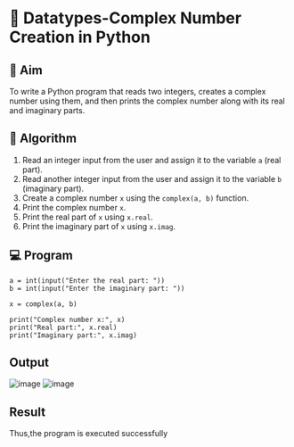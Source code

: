 # 🧮 Datatypes-Complex Number Creation in Python

## 🎯 Aim
To write a Python program that reads two integers, creates a complex number using them, and then prints the complex number along with its real and imaginary parts.

## 🧠 Algorithm
1. Read an integer input from the user and assign it to the variable `a` (real part).
2. Read another integer input from the user and assign it to the variable `b` (imaginary part).
3. Create a complex number `x` using the `complex(a, b)` function.
4. Print the complex number `x`.
5. Print the real part of `x` using `x.real`.
6. Print the imaginary part of `x` using `x.imag`.

## 💻 Program
```
a = int(input("Enter the real part: "))
b = int(input("Enter the imaginary part: "))

x = complex(a, b)

print("Complex number x:", x)
print("Real part:", x.real)
print("Imaginary part:", x.imag)
```

## Output
![image](https://github.com/user-attachments/assets/b42a0232-aa69-44a7-9192-b69874542659)
![image](https://github.com/user-attachments/assets/98aebba8-cc9d-443d-a5f7-93864acb81ab)

## Result
Thus,the program is executed successfully

